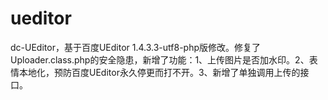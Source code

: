 # ueditor
dc-UEditor，基于百度UEditor 1.4.3.3-utf8-php版修改。修复了Uploader.class.php的安全隐患，新增了功能：1、上传图片是否加水印。2、表情本地化，预防百度UEditor永久停更而打不开。3、新增了单独调用上传的接口。
